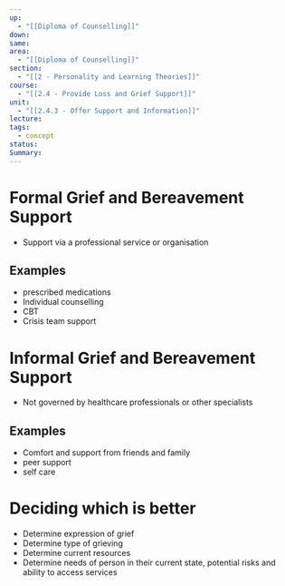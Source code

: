 ```yaml
---
up:
  - "[[Diploma of Counselling]]"
down: 
same: 
area:
  - "[[Diploma of Counselling]]"
section:
  - "[[2 - Personality and Learning Theories]]"
course:
  - "[[2.4 - Provide Loss and Grief Support]]"
unit:
  - "[[2.4.3 - Offer Support and Information]]"
lecture: 
tags:
  - concept
status: 
Summary:
---
```

# Formal Grief and Bereavement Support
- Support via a professional service or organisation
## Examples
- prescribed medications
- Individual counselling
- CBT
- Crisis team support

# Informal Grief and Bereavement Support
- Not governed by healthcare professionals or other specialists
## Examples
- Comfort and support from friends and family
- peer support
- self care

# Deciding which is better
- Determine expression of grief
- Determine type of grieving
- Determine current resources
- Determine needs of person in their current state, potential risks and ability to access services
